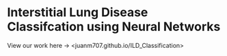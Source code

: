 # Interstitial Lung Disease Classifcation using Neural Networks
View our work here -> <juanm707.github.io/ILD_Classification>
